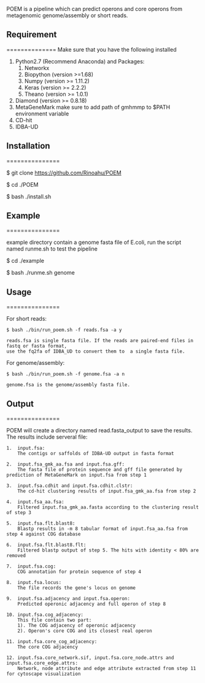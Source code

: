 POEM is a pipeline which can predict operons and core operons from metagenomic genome/assembly or short reads.

## Requirement
==============
Make sure that you have the following installed

1.  Python2.7 (Recommend Anaconda) and Packages:
    1. Networkx
    2. Biopython (version >=1.68)
    3. Numpy (version >= 1.11.2)
    4. Keras (version >= 2.2.2)
    5. Theano (version >= 1.0.1)
2.  Diamond (version >= 0.8.18)
3.  MetaGeneMark
        make sure to add path of gmhmmp to $PATH environment variable
4.  CD-hit
5.  IDBA-UD


## Installation
===============

$ git clone https://github.com/Rinoahu/POEM

$ cd ./POEM

$ bash ./install.sh

## Example
===============

example directory contain a genome fasta file of E.coli, run the script named runme.sh to test the pipeline

$ cd ./example

$ bash ./runme.sh genome



## Usage
===============

For short reads:

    $ bash ./bin/run_poem.sh -f reads.fsa -a y

    reads.fsa is single fasta file. If the reads are paired-end files in fastq or fasta format, 
    use the fq2fa of IDBA_UD to convert them to  a single fasta file.

For genome/assembly:

    $ bash ./bin/run_poem.sh -f genome.fsa -a n

    genome.fsa is the genome/assembly fasta file.


## Output
===============

POEM will create a directory named read.fasta_output to save the results. The results include serveral file:

    1.  input.fsa:
        The contigs or saffolds of IDBA-UD output in fasta format

    2.  input.fsa_gmk_aa.fsa and input.fsa.gff:
        The fasta file of protein sequence and gff file generated by prediction of MetaGeneMark on input.fsa from step 1

    3.  input.fsa.cdhit and input.fsa.cdhit.clstr:
        The cd-hit clustering results of input.fsa_gmk_aa.fsa from step 2

    4.  input.fsa_aa.fsa:
        Filtered input.fsa_gmk_aa.fasta according to the clustering result of step 3

    5.  input.fsa.flt.blast8:
        Blastp results in -m 8 tabular format of input.fsa_aa.fsa from step 4 against COG database

    6.  input.fsa.flt.blast8.flt:
        Filtered blastp output of step 5. The hits with identity < 80% are removed

    7.  input.fsa.cog:
        COG annotation for protein sequence of step 4

    8.  input.fsa.locus:
        The file records the gene's locus on genome

    9.  input.fsa.adjacency and input.fsa.operon:
        Predicted operonic adjacency and full operon of step 8

    10. input.fsa.cog_adjacency:
        This file contain two part:
        1). The COG adjacency of operonic adjacency
        2). Operon's core COG and its closest real operon

    11. input.fsa.core_cog_adjacency:
        The core COG adjacency

    12. input.fsa.core_network.sif, input.fsa.core_node.attrs and input.fsa.core_edge.attrs:
        Network, node attribute and edge attribute extracted from step 11 for cytoscape visualization





